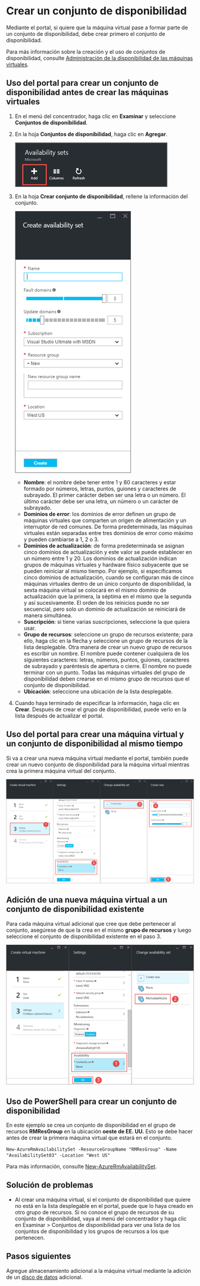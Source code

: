 <properties
	pageTitle="Creación de un conjunto de disponibilidad de máquina virtual | Microsoft Azure"
	description="Aprenda a crear un conjunto de disponibilidad para sus máquinas virtuales mediante el Portal de Azure o PowerShell con el modelo de implementación de Resource Manager."
	keywords="conjunto de disponibilidad"
	services="virtual-machines-windows"
	documentationCenter=""
	authors="cynthn"
	manager="timlt"
	editor=""
	tags="azure-resource-manager"/>
<tags
	ms.service="virtual-machines-windows"
	ms.workload="infrastructure-services"
	ms.tgt_pltfrm="vm-windows"
	ms.devlang="na"
	ms.topic="article"
	ms.date="06/17/2016"
	ms.author="cynthn"/>


# Crear un conjunto de disponibilidad 

Mediante el portal, si quiere que la máquina virtual pase a formar parte de un conjunto de disponibilidad, debe crear primero el conjunto de disponibilidad.

Para más información sobre la creación y el uso de conjuntos de disponibilidad, consulte [Administración de la disponibilidad de las máquinas virtuales](virtual-machines-windows-manage-availability.md).


## Uso del portal para crear un conjunto de disponibilidad antes de crear las máquinas virtuales

1. En el menú del concentrador, haga clic en **Examinar** y seleccione **Conjuntos de disponibilidad**.

2. En la hoja **Conjuntos de disponibilidad**, haga clic en **Agregar**.

	![Captura de pantalla que muestra el botón Agregar para crear un nuevo conjunto de disponibilidad.](./media/virtual-machines-windows-create-availability-set/add-availability-set.png)

3. En la hoja **Crear conjunto de disponibilidad**, rellene la información del conjunto.

	![Captura de pantalla que muestra la información que debe especificar para crear el conjunto de disponibilidad.](./media/virtual-machines-windows-create-availability-set/create-availability-set.png)

	- **Nombre**: el nombre debe tener entre 1 y 80 caracteres y estar formado por números, letras, puntos, guiones y caracteres de subrayado. El primer carácter deben ser una letra o un número. El último carácter debe ser una letra, un número o un carácter de subrayado.
	- **Dominios de error**: los dominios de error definen un grupo de máquinas virtuales que comparten un origen de alimentación y un interruptor de red comunes. De forma predeterminada, las máquinas virtuales están separadas entre tres dominios de error como máximo y pueden cambiarse a 1, 2 o 3.
	- **Dominios de actualización**: de forma predeterminada se asignan cinco dominios de actualización y este valor se puede establecer en un número entre 1 y 20. Los dominios de actualización indican grupos de máquinas virtuales y hardware físico subyacente que se pueden reiniciar al mismo tiempo. Por ejemplo, si especificamos cinco dominios de actualización, cuando se configuran más de cinco máquinas virtuales dentro de un único conjunto de disponibilidad, la sexta máquina virtual se colocará en el mismo dominio de actualización que la primera, la séptima en el mismo que la segunda y así sucesivamente. El orden de los reinicios puede no ser secuencial, pero solo un dominio de actualización se reiniciará de manera simultánea.
	- **Suscripción**: si tiene varias suscripciones, seleccione la que quiera usar.
	- **Grupo de recursos**: seleccione un grupo de recursos existente; para ello, haga clic en la flecha y seleccione un grupo de recursos de la lista desplegable. Otra manera de crear un nuevo grupo de recursos es escribir un nombre. El nombre puede contener cualquiera de los siguientes caracteres: letras, números, puntos, guiones, caracteres de subrayado y paréntesis de apertura o cierre. El nombre no puede terminar con un punto. Todas las máquinas virtuales del grupo de disponibilidad deben crearse en el mismo grupo de recursos que el conjunto de disponibilidad.
	- **Ubicación**: seleccione una ubicación de la lista desplegable.

4. Cuando haya terminado de especificar la información, haga clic en **Crear**. Después de crear el grupo de disponibilidad, puede verlo en la lista después de actualizar el portal.

## Uso del portal para crear una máquina virtual y un conjunto de disponibilidad al mismo tiempo

Si va a crear una nueva máquina virtual mediante el portal, también puede crear un nuevo conjunto de disponibilidad para la máquina virtual mientras crea la primera máquina virtual del conjunto.

![Captura de pantalla que muestra el proceso para crear un nuevo conjunto de disponibilidad mientras crea la máquina virtual.](./media/virtual-machines-windows-create-availability-set/new-vm-avail-set.png)


## Adición de una nueva máquina virtual a un conjunto de disponibilidad existente

Para cada máquina virtual adicional que cree que debe pertenecer al conjunto, asegúrese de que la crea en el mismo **grupo de recursos** y luego seleccione el conjunto de disponibilidad existente en el paso 3.

![Captura de pantalla que muestra cómo seleccionar un conjunto de disponibilidad existente para la máquina virtual.](./media/virtual-machines-windows-create-availability-set/add-vm-to-set.png)



## Uso de PowerShell para crear un conjunto de disponibilidad

En este ejemplo se crea un conjunto de disponibilidad en el grupo de recursos **RMResGroup** en la ubicación **oeste de EE. UU.** Esto se debe hacer antes de crear la primera máquina virtual que estará en el conjunto.

	New-AzureRmAvailabilitySet -ResourceGroupName "RMResGroup" -Name "AvailabilitySet03" -Location "West US"
	
Para más información, consulte [New-AzureRmAvailabilitySet](https://msdn.microsoft.com/library/mt619453.aspx).


## Solución de problemas

- Al crear una máquina virtual, si el conjunto de disponibilidad que quiere no está en la lista desplegable en el portal, puede que lo haya creado en otro grupo de recursos. Si no conoce el grupo de recursos de su conjunto de disponibilidad, vaya al menú del concentrador y haga clic en Examinar > Conjuntos de disponibilidad para ver una lista de los conjuntos de disponibilidad y los grupos de recursos a los que pertenecen.


## Pasos siguientes

Agregue almacenamiento adicional a la máquina virtual mediante la adición de un [disco de datos](virtual-machines-windows-attach-disk-portal.md) adicional.

<!---HONumber=AcomDC_0622_2016-->